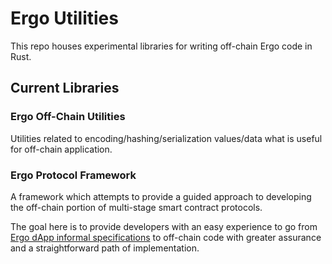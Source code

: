 # Ergo Utilities
This repo houses experimental libraries for writing off-chain Ergo code in Rust.


## Current Libraries

### Ergo Off-Chain Utilities
Utilities related to encoding/hashing/serialization values/data what is useful for off-chain application.

### Ergo Protocol Framework
A framework which attempts to provide a guided approach to developing the off-chain portion of multi-stage smart contract protocols.

The goal here is to provide developers with an easy experience to go from [Ergo dApp informal specifications](https://github.com/ergoplatform/eips/blob/master/eip-0006.md) to off-chain code with greater assurance and a straightforward path of implementation.